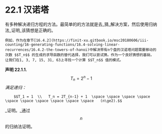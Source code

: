 # 22.1 汉诺塔

有多种解决递归方程的方法。最简单的的方法就是去_猜_解决方案，然后使用归纳法_证明_该猜想是正确的。

    例如，作为在章节[16.4.2](https://finit-xu.gitbook.io/msc20180606/iii-counting/16-generating-functions/16.4-solving-linear-recurrences/16.4.2-the-towers-of-hanoi)中解决带有n个盘的汉诺塔问题需要移动的次数 $$T_n$$ 的生成的求导函数的替代选择，我们可以尝试猜。作为一个良好猜想的基础，让我们在1, 3, 7, 15, 31, 63上寻找一个计算 $$T_n$$ 值的模式。





**声明 22.1.1.** $$T _n = 2^n -1$$ _满足递归：_

        $$T_1 = 1  \\   T_n = 2T_{n-1} + 1  \space \space \space \space \space \space \space \space \space \space   (n\ge2).$$ 

_证明。_通过 $$n$$ 的归纳法证明。

     

